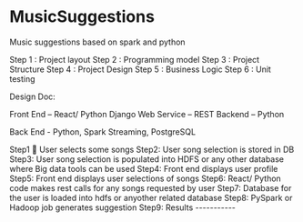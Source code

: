 # MusicSuggestions
Music suggestions based on spark and python

Step 1 : 
       Project layout
Step 2 : 
       Programming model
Step 3 : 
       Project Structure
Step 4 : 
       Project Design
Step 5 :
       Business Logic
Step 6 :
       Unit testing 



Design Doc:

Front End –  React/ Python Django
               Web Service – REST
               Backend – Python

Back End - Python, Spark Streaming, PostgreSQL


Step1  User selects some songs 
Step2: User song selection is stored in DB 
Step3: User song selection is populated into HDFS or any other database where Big data tools can be used
Step4: Front end displays user profile
Step5: Front end displays user selections of songs
Step6: React/ Python code makes rest calls for any songs requested by user
Step7: Database for the user is loaded into hdfs or anyother related database
Step8: PySpark or Hadoop job generates suggestion
Step9: Results -----------
